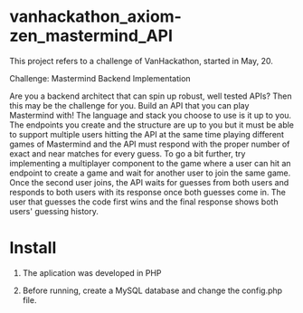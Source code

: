 # vanhackathon_axiom-zen_mastermind_API

This project refers to a challenge of VanHackathon, started in May, 20.

Challenge: Mastermind Backend Implementation

Are you a backend architect that can spin up robust, well tested APIs? Then this may be the challenge for you.
Build an API that you can play Mastermind with! The language and stack you choose to use is it up to you. The endpoints you create and the structure are up to you but it must be able to support multiple users hitting the API at the same time playing different games of Mastermind and the API must respond with the proper number of exact and near matches for every guess.
To go a bit further, try implementing a multiplayer component to the game where a user can hit an endpoint to create a game and wait for another user to join the same game. Once the second user joins, the API waits for guesses from both users and responds to both users with its response once both guesses come in. The user that guesses the code first wins and the final response shows both users' guessing history.

# Install
1) The aplication was developed in PHP

2) Before running, create a MySQL database and change the config.php file. 

